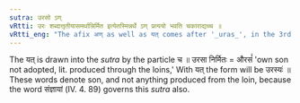 ```yaml
---
sutra: उरसो ऽण्
vRtti: उरः शब्दात्तृतीयासमर्थान्निर्मित इत्येतस्मिन्नर्थे ऽण् प्रत्ययो भवति चकाराद्यच्च ॥
vRtti_eng: "The afix अण् as well as यत् comes after '_uras_', in the 3rd case in construction, in the sense of 'made.'"
---
```

The यत् is drawn into the _sutra_ by the particle च ॥ उरसा निर्मितः = औरसं꣡ 'own son not adopted, lit. produced through the loins,' With यत् the form will be उरस्यः॑ ॥ These words denote son, and not anything produced from the loin, because the word संज्ञायां (IV. 4. 89) governs this _sutra_ also.
